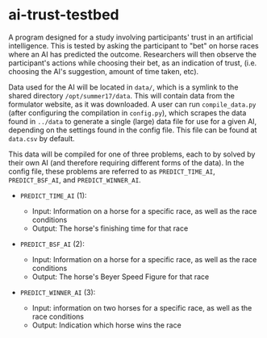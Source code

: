 # ai-trust-testbed
A program designed for a study involving participants' trust in an artificial intelligence.  This is tested by asking the participant to "bet" on horse races where an AI has predicted the outcome.  Researchers will then observe the participant's actions while choosing their bet, as an indication of trust, (i.e. choosing the AI's suggestion, amount of time taken, etc).

Data used for the AI will be located in `data/`, which is a symlink to the shared directory `/opt/summer17/data`.
This will contain data from the formulator website, as it was downloaded.  A user can run `compile_data.py` (after configuring the compilation in `config.py`), which scrapes the data found in `../data` to generate a single (large) data file for use for a given AI, depending on the settings found in the config file.  This file can be found at `data.csv` by default.

This data will be compiled for one of three problems, each to by solved by their own AI (and therefore requiring different forms of the data).  In the config file, these problems are referred to as `PREDICT_TIME_AI`, `PREDICT_BSF_AI`, and `PREDICT_WINNER_AI`.  

- `PREDICT_TIME_AI` (1): 
    - Input: Information on a horse for a specific race, as well as the race conditions
    - Output: The horse's finishing time for that race

- `PREDICT_BSF_AI` (2): 
    - Input: Information on a horse for a specific race, as well as the race conditions
    - Output: The horse's Beyer Speed Figure for that race

- `PREDICT_WINNER_AI` (3): 
    - Input: information on two horses for a specific race, as well as the race conditions
    - Output: Indication which horse wins the race

